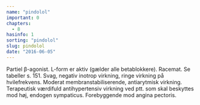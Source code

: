 ```yaml
---
name: "pindolol"
important: 0
chapters:
  - 8
hasinfo: 1
sorting: "pindolol"
slug: pindolol
date: "2016-06-05"
---
```


Partiel β-agonist. L-form er aktiv (gælder alle betablokkere). Racemat. Se
tabeller s. 151. Svag, negativ inotrop virkning, ringe virkning på
hvilefrekvens. Moderat membranstabiliserende, antiarytmisk virkning. Terapeutisk
værdifuld antihypertensiv virkning ved ptt. som skal beskyttes mod høj, endogen
sympaticus. Forebyggende mod angina pectoris.
